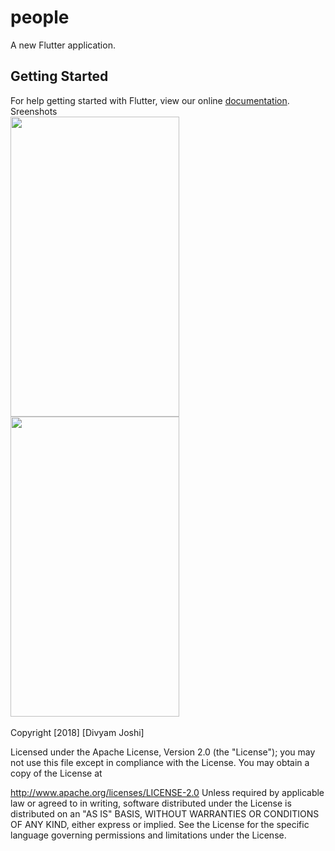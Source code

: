 # people

A new Flutter application.

## Getting Started

For help getting started with Flutter, view our online
[documentation](https://flutter.io/).
<br>
Sreenshots<br>
<img src="https://user-images.githubusercontent.com/24698014/44404813-5f188800-a575-11e8-9422-32d16bf215e4.png" width="270" height="480">
<img src="https://user-images.githubusercontent.com/24698014/44405409-ca168e80-a576-11e8-85bb-0faf3ce14f3d.png" width="270" height="480">
<br>
<br>
Copyright [2018] [Divyam Joshi]

Licensed under the Apache License, Version 2.0 (the "License"); you may not use this file except in compliance with the License. You may obtain a copy of the License at

http://www.apache.org/licenses/LICENSE-2.0
Unless required by applicable law or agreed to in writing, software distributed under the License is distributed on an "AS IS" BASIS, WITHOUT WARRANTIES OR CONDITIONS OF ANY KIND, either express or implied. See the License for the specific language governing permissions and limitations under the License.
